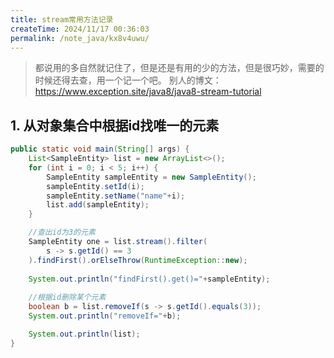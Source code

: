 ```yaml
---
title: stream常用方法记录
createTime: 2024/11/17 00:36:03
permalink: /note_java/kx8v4uwu/
---
```




> 都说用的多自然就记住了，但是还是有用的少的方法，但是很巧妙，需要的时候还得去查，用一个记一个吧。
> 别人的博文：https://www.exception.site/java8/java8-stream-tutorial



## 1. 从对象集合中根据id找唯一的元素

```java
public static void main(String[] args) {
    List<SampleEntity> list = new ArrayList<>();
    for (int i = 0; i < 5; i++) {
        SampleEntity sampleEntity = new SampleEntity();
        sampleEntity.setId(i);
        sampleEntity.setName("name"+i);
        list.add(sampleEntity);
    }

    //查出id为3的元素
    SampleEntity one = list.stream().filter(
        s -> s.getId() == 3
    ).findFirst().orElseThrow(RuntimeException::new);
    
    System.out.println("findFirst().get()="+sampleEntity);
    
    //根据id删除某个元素
    boolean b = list.removeIf(s -> s.getId().equals(3));
    System.out.println("removeIf="+b);

    System.out.println(list);
}
```



